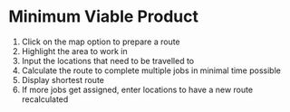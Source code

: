 # Minimum Viable Product
1. Click on the map option to prepare a route
2. Highlight the area to work in
3. Input the locations that need to be travelled to
4. Calculate the route to complete multiple jobs in minimal time possible
5. Display shortest route
6. If more jobs get assigned, enter locations to have a new route recalculated
